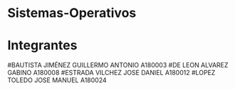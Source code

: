 # Sistemas-Operativos

# Integrantes
#BAUTISTA JIMÉNEZ GUILLERMO ANTONIO       A180003
#DE LEON ALVAREZ GABINO                   A180008
#ESTRADA VILCHEZ JOSE DANIEL              A180012
#LOPEZ TOLEDO JOSE MANUEL                 A180024
